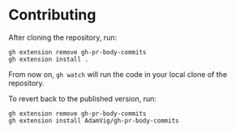# Contributing

After cloning the repository, run:
```shell
gh extension remove gh-pr-body-commits
gh extension install .
```

From now on, `gh watch` will run the code in your local clone of the repository.

To revert back to the published version, run:
```shell
gh extension remove gh-pr-body-commits
gh extension install AdamVig/gh-pr-body-commits
```

